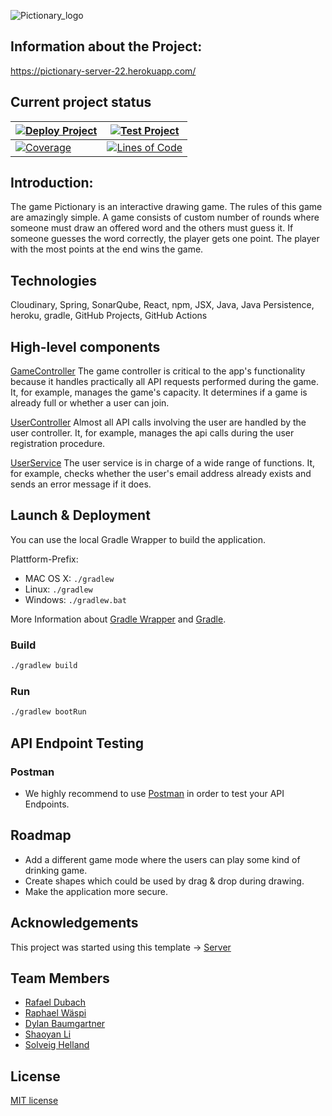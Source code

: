 ![Pictionary_logo](https://user-images.githubusercontent.com/45404885/168472257-b2a7ea0e-91d3-4141-81be-97ef16add954.png)


## Information about the Project: 

https://pictionary-server-22.herokuapp.com/


## Current project status
| [![Deploy Project](https://github.com/sopra-fs22-group-27/Pictionary-Server/actions/workflows/deploy.yml/badge.svg)](https://github.com/sopra-fs22-group-27/Pictionary-Server/actions/workflows/deploy.yml)    | [![Test Project](https://github.com/sopra-fs22-group-27/Pictionary-Server/actions/workflows/pr.yml/badge.svg)](https://github.com/sopra-fs22-group-27/Pictionary-Server/actions/workflows/pr.yml)                |
|----------------------------------------------------------------------------------------------------------------------------------------------------------------------------------------------------------------|------------------------------------------------------------------------------------------------------------------------------------------------------------------------------------------------------------------|
| [![Coverage](https://sonarcloud.io/api/project_badges/measure?project=sopra-fs22-group-27_Pictionary-Server&metric=coverage)](https://sonarcloud.io/summary/new_code?id=sopra-fs22-group-27_Pictionary-Server) | [![Lines of Code](https://sonarcloud.io/api/project_badges/measure?project=sopra-fs22-group-27_Pictionary-Server&metric=ncloc)](https://sonarcloud.io/summary/new_code?id=sopra-fs22-group-27_Pictionary-Server) |

## Introduction: 
The game Pictionary is an interactive drawing game. The rules of this game are amazingly simple. A game consists of custom number of rounds where someone must draw an offered word and the others must guess it. If someone guesses the word correctly, the player gets one point. The player with the most points at the end wins the game.

## Technologies
Cloudinary,
Spring,
SonarQube,
React,
npm,
JSX,
Java,
Java Persistence,
heroku,
gradle,
GitHub Projects,
GitHub Actions

## High-level components

[GameController](https://github.com/sopra-fs22-group-27/Pictionary-Server/blob/master/src/main/java/ch/uzh/ifi/hase/soprafs22/controller/GameController.java)
The game controller is critical to the app's functionality because it handles practically all API requests performed during the game. It, for example, manages the game's capacity. It determines if a game is already full or whether a user can join.

[UserController](https://github.com/sopra-fs22-group-27/Pictionary-Server/blob/master/src/main/java/ch/uzh/ifi/hase/soprafs22/controller/UserController.java)
Almost all API calls involving the user are handled by the user controller. It, for example, manages the api calls during the user registration procedure.

[UserService](https://github.com/sopra-fs22-group-27/Pictionary-Server/blob/master/src/main/java/ch/uzh/ifi/hase/soprafs22/service/UserService.java) 
The user service is in charge of a wide range of functions. It, for example, checks whether the user's email address already exists and sends an error message if it does.

## Launch & Deployment

You can use the local Gradle Wrapper to build the application.

Plattform-Prefix:

-   MAC OS X: `./gradlew`
-   Linux: `./gradlew`
-   Windows: `./gradlew.bat`

More Information about [Gradle Wrapper](https://docs.gradle.org/current/Userguide/gradle_wrapper.html) and [Gradle](https://gradle.org/docs/).

### Build

```bash
./gradlew build
```

### Run

```bash
./gradlew bootRun
```


## API Endpoint Testing

### Postman

-   We highly recommend to use [Postman](https://www.getpostman.com) in order to test your API Endpoints.

## Roadmap

- Add a different game mode where the users can play some kind of drinking game.
- Create shapes which could be used by drag & drop during drawing.
- Make the application more secure.

## Acknowledgements

This project was started using this template -> [Server](https://github.com/HASEL-UZH/sopra-fs22-template-server)

## Team Members

- [Rafael Dubach](https://github.com/radubauzh)
- [Raphael Wäspi](https://github.com/sumsumcity)
- [Dylan Baumgartner](https://github.com/mrspacerobot)
- [Shaoyan Li](https://github.com/SyLi9527)
- [Solveig Helland](https://github.com/hellasol)

## License

[MIT license](https://github.com/sopra-fs22-group-27/Pictionary-Server/blob/master/LICENSE)
